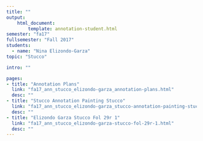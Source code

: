 ```yaml
---
title: ""
output:
    html_document:
        template: annotation-student.html
semester: "fa17"
fullsemester: "Fall 2017"
students:
  - name: "Nina Elizondo-Garza"
topic: "Stucco"

intro: ""

pages:
- title: "Annotation Plans"
  link: "fa17_ann_stucco_elizondo-garza_annotation-plans.html"
  desc: ""
- title: "Stucco Annotation Painting Stucco"
  link: "fa17_ann_stucco_elizondo-garza_stucco-annotation-painting-stucco.html"
  desc: ""
- title: "Elizondo Garza Stucco Fol 29r 1"
  link: "fa17_ann_stucco_elizondo-garza-stucco-fol-29r-1.html"
  desc: ""
---
```

